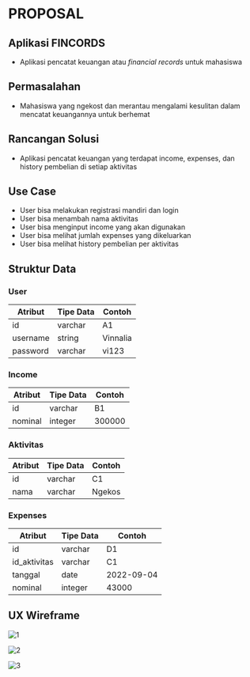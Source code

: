 # PROPOSAL

## Aplikasi FINCORDS
* Aplikasi pencatat keuangan atau _financial records_ untuk mahasiswa

## Permasalahan
* Mahasiswa yang ngekost dan merantau mengalami kesulitan dalam mencatat keuangannya untuk berhemat

## Rancangan Solusi
* Aplikasi pencatat keuangan yang terdapat income, expenses, dan history pembelian di setiap aktivitas

## Use Case
* User bisa melakukan registrasi mandiri dan login
* User bisa menambah nama aktivitas
* User bisa menginput income yang akan digunakan
* User bisa melihat jumlah expenses yang dikeluarkan
* User bisa melihat history pembelian per aktivitas

## Struktur Data

### User

| Atribut  | Tipe Data | Contoh  |
| -------- | --------- | --------|
| id       | varchar   | A1      |
| username | string    | Vinnalia|
| password | varchar   | vi123   |

### Income

| Atribut  | Tipe Data | Contoh |
| -------- | --------- | ------ |
| id       | varchar   | B1     |
| nominal  | integer   | 300000 |

### Aktivitas

| Atribut  | Tipe Data | Contoh |
| -------- | --------- | ------ |
| id       | varchar   | C1     |
| nama     | varchar   | Ngekos |

### Expenses

| Atribut     | Tipe Data | Contoh      |
| ----------- | --------- | ----------  |
| id          | varchar   | D1          |
| id_aktivitas| varchar   | C1          |
| tanggal     | date      | 2022-09-04  |
| nominal     | integer   | 43000       |

## UX Wireframe
![1](https://user-images.githubusercontent.com/112877296/189535652-8a3e4fd3-c762-47f8-b03e-a2ee0f9e9ceb.png)

![2](https://user-images.githubusercontent.com/112877296/189535655-195021cf-051b-496b-8c18-2f6f22a438e2.png)

![3](https://user-images.githubusercontent.com/112877296/189534920-704cbaa9-b017-4a09-981c-74ba77c09496.png)
